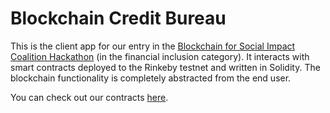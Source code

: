 # Blockchain Credit Bureau

This is the client app for our entry in the [Blockchain for Social Impact Coalition Hackathon](https://www.blockchainforsocialimpact.com/hackathon/) (in the financial inclusion category). It interacts with smart contracts deployed to the Rinkeby testnet and written in Solidity. The blockchain functionality is completely abstracted from the end user.

You can check out our contracts [here](https://github.com/njgheorghita/bureau).